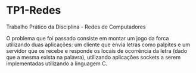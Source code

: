 # TP1-Redes

Trabalho Prático da Disciplina - Redes de Computadores

O problema que foi passado consiste em montar um jogo da forca utilizando duas aplicações: um cliente que envia letras como palpites e um servidor que os recebe e responde os locais de ocorrência da letra (dado que a mesma exista na palavra), utilizando aplicações sockets a serem implementadas utilizando a linguagem C.

